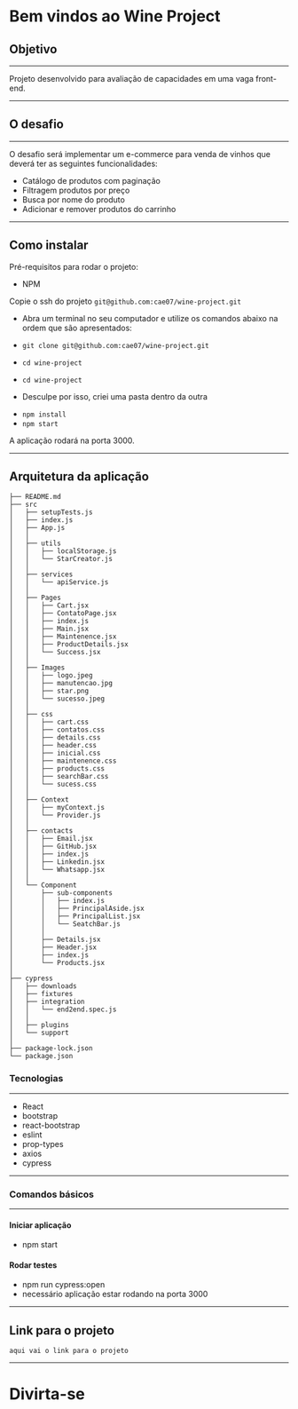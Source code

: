 # Bem vindos ao Wine Project

## Objetivo

---

Projeto desenvolvido para avaliação de capacidades em uma vaga front-end.

---

## O desafio

---

O desafio será implementar um e-commerce para venda de vinhos que deverá ter as seguintes funcionalidades:

 * Catálogo de produtos com paginação
 * Filtragem produtos por preço
 * Busca por nome do produto
 * Adicionar e remover produtos do carrinho

---


## Como instalar

Pré-requisitos para rodar o projeto:
- NPM

Copie o ssh do projeto `git@github.com:cae07/wine-project.git`

* Abra um terminal no seu computador e utilize os comandos abaixo na ordem que são apresentados:

* `git clone git@github.com:cae07/wine-project.git`
* `cd wine-project`
* `cd wine-project`
- Desculpe por isso, criei uma pasta dentro da outra
* `npm install`
* `npm start`

A aplicação rodará na porta 3000.

---

## Arquitetura da aplicação

```
├── README.md
├── src
│   ├── setupTests.js
│   ├── index.js
│   ├── App.js
│   │
│   ├── utils
│   │   ├── localStorage.js
│   │   └── StarCreator.js
│   │
│   ├── services
│   │   └── apiService.js
│   │
│   ├── Pages
│   │   ├── Cart.jsx
│   │   ├── ContatoPage.jsx
│   │   ├── index.js
│   │   ├── Main.jsx
│   │   ├── Maintenence.jsx
│   │   ├── ProductDetails.jsx
│   │   └── Success.jsx
│   │
│   ├── Images
│   │   ├── logo.jpeg
│   │   ├── manutencao.jpg
│   │   ├── star.png
│   │   └── sucesso.jpeg
│   │
│   ├── css
│   │   ├── cart.css
│   │   ├── contatos.css
│   │   ├── details.css
│   │   ├── header.css
│   │   ├── inicial.css
│   │   ├── maintenence.css
│   │   ├── products.css
│   │   ├── searchBar.css
│   │   └── sucess.css
│   │
│   ├── Context
│   │   ├── myContext.js
│   │   └── Provider.js
│   │
│   ├── contacts
│   │   ├── Email.jsx
│   │   ├── GitHub.jsx
│   │   ├── index.js
│   │   ├── Linkedin.jsx
│   │   └── Whatsapp.jsx
│   │
│   └── Component
│       ├── sub-components
│       │   ├── index.js
│       │   ├── PrincipalAside.jsx
│       │   ├── PrincipalList.jsx
│       │   └── SeatchBar.js
│       │
│       ├── Details.jsx
│       ├── Header.jsx
│       ├── index.js
│       └── Products.jsx
│
├── cypress
│   ├── downloads
│   ├── fixtures
│   ├── integration
│   │   └── end2end.spec.js 
│   │
│   ├── plugins
│   └── support
│
├── package-lock.json
└── package.json

```

### Tecnologias

---

* React
* bootstrap
* react-bootstrap
* eslint
* prop-types
* axios
* cypress

---

### Comandos básicos

---

#### Iniciar aplicação
- npm start

#### Rodar testes
- npm run cypress:open
- necessário aplicação estar rodando na porta 3000

---

## Link para o projeto

`aqui vai o link para o projeto`

---

# Divirta-se
